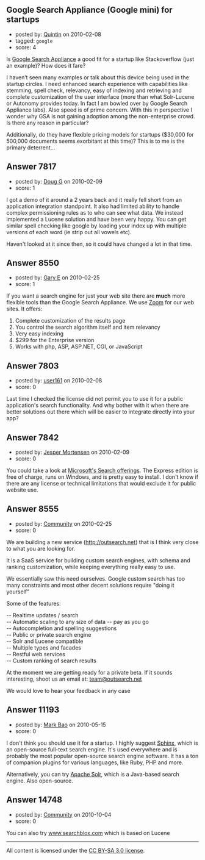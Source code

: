 ## Google Search Appliance (Google mini) for startups

- posted by: [Quintin](https://stackexchange.com/users/-1/2483-quintin) on 2010-02-08
- tagged: `google`
- score: 4



Is [Google Search Appliance][1] a good fit for a startup like Stackoverflow (just an example)? How does it fare?

I haven’t seen many examples or talk about this device being used in the startup circles. I need enhanced search experience with capabilities like stemming, spell check, relevancy, easy of indexing and retrieving and complete customization of the user interface (more than what Solr-Lucene or Autonomy provides today. In fact I am bowled over by Google Search Appliance labs). Also speed is of prime concern. With this in perspective I wonder why GSA is not gaining adoption among the non-enterprise crowd. Is there any reason in particular?

Additionally, do they have flexible pricing models for startups ($30,000 for 500,000 documents seems exorbitant at this time)?  This is to me is the primary deterrent... 


  [1]: http://www.google.com/enterprise/search/gsa.html



## Answer 7817

- posted by: [Doug G](https://stackexchange.com/users/-1/2107-doug-g) on 2010-02-09
- score: 1

I got a demo of it around a 2 years back and it really fell short from an application integration standpoint. It also had limited ability to handle complex permissioning rules as to who can see what data.  We instead implemented a Lucene solution and have been very happy.  You can get similar spell checking like google by loading your index up with multiple versions of each word (ie strip out all vowels etc).

Haven't looked at it since then, so it could have changed a lot in that time.


## Answer 8550

- posted by: [Gary E](https://stackexchange.com/users/-1/2587-gary-e) on 2010-02-25
- score: 1

<p>If you want a search engine for just your web site there are <strong>much</strong> more flexible tools than the Google Search Appliance. We use <a href="http://www.wrensoft.com/zoom/index.html" rel="nofollow">Zoom</a> for our web sites. It offers:</p>

<ol>
<li>Complete customization of the results page</li>
<li>You control the search algorithm itself and item relevancy</li>
<li>Very easy indexing</li>
<li>$299 for the Enterprise version</li>
<li>Works with php, ASP, ASP.NET, CGI, or JavaScript</li>
</ol>



## Answer 7803

- posted by: [user161](https://stackexchange.com/users/-1/161-user161) on 2010-02-08
- score: 0

Last time I checked the license did not permit you to use it for a public application's search functionality.  And why bother with it when there are better solutions out there which will be easier to integrate directly into your app?


## Answer 7842

- posted by: [Jesper Mortensen](https://stackexchange.com/users/-1/1261-jesper-mortensen) on 2010-02-09
- score: 0

<p>You could take a look at <a href="http://www.microsoft.com/enterprisesearch/en/us/" rel="nofollow">Microsoft's Search offerings</a>. The Express edition is free of charge, runs on Windows, and is pretty easy to install. I don't know if there are any license or technical limitations that would exclude it for public website use.</p>



## Answer 8555

- posted by: [Community](https://stackexchange.com/users/-1/-1-community) on 2010-02-25
- score: 0

We are building a new service (<a href="http://outsearch.net">http://outsearch.net</a>) that is I think very close to what you are looking for.

It is a SaaS service for building custom search engines, with schema and ranking customization, while keeping everything really easy to use.

We essentially saw this need ourselves. Google custom search has too many constraints and most other decent solutions require "doing it yourself"

Some of the features:

-- Realtime updates / search<br/>
-- Automatic scaling to any size of data -- pay as you go<br/>
-- Autocompletion and spelling suggestions<br/>
-- Public or private search engine<br/>
-- Solr and Lucene compatible<br/>
-- Multiple types and facades<br/>
-- Restful web services<br/>
-- Custom ranking of search results<br/>

At the moment we are getting ready for a private beta. If it sounds interesting, shoot us an email at: team@outsearch.net

We would love to hear your feedback in any case


## Answer 11193

- posted by: [Mark Bao](https://stackexchange.com/users/-1/58-mark-bao) on 2010-05-15
- score: 0

<p>I don't think you should use it for a startup. I highly suggest <a href="http://sphinxsearch.com/" rel="nofollow">Sphinx</a>, which is an open-source full-text search engine. It's used everywhere and is probably the most popular open-source search engine software. It has a ton of companion plugins for various languages, like Ruby, PHP and more.</p>

<p>Alternatively, you can try <a href="http://lucene.apache.org/solr/" rel="nofollow">Apache Solr</a>, which is a Java-based search engine. Also open-source.</p>



## Answer 14748

- posted by: [Community](https://stackexchange.com/users/-1/-1-community) on 2010-10-04
- score: 0

You can also try www.searchblox.com which is based on Lucene



---

All content is licensed under the [CC BY-SA 3.0 license](https://creativecommons.org/licenses/by-sa/3.0/).
